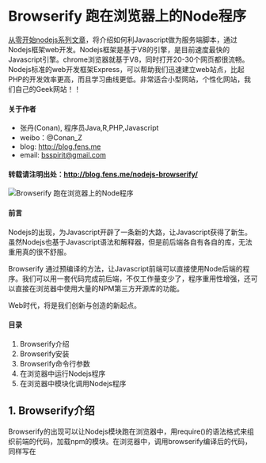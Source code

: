 Browserify 跑在浏览器上的Node程序
========

[从零开始nodejs系列文章](http://blog.fens.me/series-nodejs/)，将介绍如何利Javascript做为服务端脚本，通过Nodejs框架web开发。Nodejs框架是基于V8的引擎，是目前速度最快的Javascript引擎。chrome浏览器就基于V8，同时打开20-30个网页都很流畅。Nodejs标准的web开发框架Express，可以帮助我们迅速建立web站点，比起PHP的开发效率更高，而且学习曲线更低。非常适合小型网站，个性化网站，我们自己的Geek网站！！

#### 关于作者

+ 张丹(Conan), 程序员Java,R,PHP,Javascript
+ weibo：@Conan_Z
+ blog: http://blog.fens.me
+ email: bsspirit@gmail.com

#### 转载请注明出处：http://blog.fens.me/nodejs-browserify/

![Browserify 跑在浏览器上的Node程序](http://blog.fens.me/wp-content/uploads/2013/12/nodejs-browserify.png)

#### 前言

Nodejs的出现，为Javascript开辟了一条新的大路，让Javascript获得了新生。虽然Nodejs也基于Javascript语法和解释器，但是前后端各自有各自的库，无法重用真的很不舒服。

Browserify 通过预编译的方法，让Javascript前端可以直接使用Node后端的程序。我们可以用一套代码完成前后端，不仅工作量变少了，程序重用性增强，还可以直接在浏览器中使用大量的NPM第三方开源库的功能。

Web时代，将是我们创新与创造的新起点。

#### 目录

1. Browserify介绍
2. Browserify安装
3. Browserify命令行参数
4. 在浏览器中运行Nodejs程序
5. 在浏览器中模块化调用Nodejs程序

## 1. Browserify介绍

Browserify的出现可以让Nodejs模块跑在浏览器中，用require()的语法格式来组织前端的代码，加载npm的模块。在浏览器中，调用browserify编译后的代码，同样写在<script>标签中。

用 Browserify 的操作，分为3个步骤。

1. 写node程序或者模块
2. 用Browserify 预编译成 bundle.js
3. 在HTML页面中加载bundle.js

Browserify 的发布页：http://browserify.org/

## 2. Browserify安装

### 系统环境

* win7 64bit
* Nodejs:v0.10.5
* Npm:1.2.19

### Browserify安装

```{bash}

~ D:\workspace\javascript>mkdir nodejs-browserify && cd nodejs-browserify

browserify@2.36.1 node_modules\browserify
├── inherits@1.0.0
├── deep-equal@0.1.0
├── duplexer@0.1.1
├── shell-quote@0.0.1
├── parents@0.0.2
├── through@2.3.4
├── stream-combiner@0.0.2 (duplexer@0.0.4)
├── deps-sort@0.1.1 (minimist@0.0.5)
├── optimist@0.5.2 (wordwrap@0.0.2)
├── browser-resolve@1.2.1 (resolve@0.6.1)
├── JSONStream@0.6.4 (jsonparse@0.0.5, through@2.2.7)
├── syntax-error@0.0.1 (esprima@0.9.9)
├── concat-stream@1.0.1 (bops@0.0.6)
├── insert-module-globals@1.3.1 (process@0.5.1, commondir@0.0.1, duplexer@0.0.4, through@2.2.7, JSONStream@0.4.4, lex
ical-scope@0.0.14)
├── module-deps@1.1.0 (minimist@0.0.5, resolve@0.6.1, detective@2.1.2)
├── browser-pack@1.1.0 (combine-source-map@0.3.0)
├── umd@1.3.1 (rfile@1.0.0, ruglify@1.0.0, uglify-js@2.4.6)
└── browser-builtins@2.0.5 (constants-browserify@0.0.1, os-browserify@0.1.1, console-browserify@1.0.1, vm-browserify@
0.0.1, punycode@1.2.3, buffer-browserify@0.2.2, crypto-browserify@1.0.9, http-browserify@0.1.14, zlib-browserify@0.0.3)
```

### 全局安装，安装过程提示错误。不过没有关系！

```{bash}
~ D:\workspace\javascript\nodejs-browserify>npm install browserify -g

D:\toolkit\nodejs\browserify -> D:\toolkit\nodejs\node_modules\browserify\bin\cmd.js
npm ERR! peerinvalid The package generator-karma does not satisfy its siblings' peerDependencies requirements!
npm ERR! peerinvalid Peer generator-angular@0.4.0 wants generator-karma@~0.5.0

npm ERR! System Windows_NT 6.1.7601
npm ERR! command "D:\\toolkit\\nodejs\\\\node.exe" "D:\\toolkit\\nodejs\\node_modules\\npm\\bin\\npm-cli.js" "install" "
browserify" "-g"
npm ERR! cwd D:\workspace\javascript\nodejs-browserify
npm ERR! node -v v0.10.5
npm ERR! npm -v 1.2.19
npm ERR! code EPEERINVALID
npm ERR!
npm ERR! Additional logging details can be found in:
npm ERR!     D:\workspace\javascript\nodejs-browserify\npm-debug.log
npm ERR! not ok code 0
```

## 3. Browserify命令行参数

### 使用Browserify命令正常。

```{bash}
~ D:\workspace\javascript\nodejs-browserify>browserify
Usage: browserify [entry files] {OPTIONS}

Standard Options:

    --outfile, -o  Write the browserify bundle to this file.
                   If unspecified, browserify prints to stdout.

    --require, -r  A module name or file to bundle.require()
                   Optionally use a colon separator to set the target.

      --entry, -e  An entry point of your app

     --ignore, -i  Omit a file from the output bundle.

   --external, -x  Reference a file from another bundle.

  --transform, -t  Use a transform module on top-level files.

    --command, -c  Use a transform command on top-level files.

  --standalone -s  Generate a UMD bundle for the supplied export name.
                   This bundle works with other module systems and sets the name
                   given as a window global if no module system is found.

       --debug -d  Enable source maps that allow you to debug your files
                   separately.

       --help, -h  Show this message

For advanced options, type `browserify --help advanced`.

Specify a parameter.
```

* –outfile, -o: browserify日志打印到文件
* –require, -r: 绑定模块名或文件，用逗号分隔
* –entry, -e: 应用程序的入口
* –ignore, -i: 省略输出
* –external, -x: 从其他绑定引入文件
* –transform, -t: 对上层文件进行转换
* –command, -c: 对上层文件使用转换命令
* –standalone -s: 生成一个UMB的绑定的接口，提供给其他模块使用。
* –debug -d: 激活source maps调试文件
* –help, -h: 显示帮助信息

### 高级命令：

```{bash}
~ D:\workspace\javascript\nodejs-browserify>browserify --help advanced
Advanced Options:

  --insert-globals, --ig, --fast    [default: false]

    Skip detection and always insert definitions for process, global,
    __filename, and __dirname.

    benefit: faster builds
    cost: extra bytes

  --detect-globals, --dg            [default: true]

    Detect the presence of process, global, __filename, and __dirname and define
    these values when present.

    benefit: npm modules more likely to work
    cost: slower builds

  --ignore-missing, --im            [default: false]

    Ignore `require()` statements that don't resolve to anything.

  --noparse=FILE

    Don't parse FILE at all. This will make bundling much, much faster for giant
    libs like jquery or threejs.

  --deps

    Instead of standard bundle output, print the dependency array generated by
    module-deps.

  --list

    Print each file in the dependency graph. Useful for makefiles.

  --extension=EXTENSION

    Consider files with specified EXTENSION as modules, this option can used
    multiple times.
```

* –insert-globals, –ig, –fast: 跳过检查，定义全局变量。[default:false]
* –detect-globals, –dg: 检查全局变量是否存在。 [default:true]<
* –ignore-missing, –im: 忽略require()函数。[default: false]
* –noparse=FILE: 不解析文件，直接build。
* –deps: 打印完整输出日志
* –list: 打印每个文件的依赖关系
* –extension=EXTENSION: 指名扩展名的文件做为模块加载，允许多次设置

## 4. Browserify使用：在浏览器中运行Nodejs程序

### 新建4个文件：

* multiply.js: 乘法计算
* square.js: 平方计算，依赖multiply.js
* index.js: node启动程序，调用square.js
* index.html: 用于显示的HTML网页

### 新建文件：multiply.js

```{bash}
~ vi multiply.js

module.exports = function (a, b) {
    console.log("js:multiply");
    return a * b;
};
```

### 新建文件：square.js

```{bash}
~ vi square.js

var multiply = require('./multiply');
module.exports = function (n) {
    console.log("js:square");
    return multiply(n, n);
};
```

### 新建文件：index.js

```{bash}
~ vi index.js

var square = require('./square');
console.log("js:index");
console.log(square(125));
```

### 在node环境中运行

```{bash}
~ node index.js
js:index
js:square
js:multiply
15625
```

### 用browserify编译index.js文件到bundle.js

```{bash}
~ browserify index.js > bundle.js
```

### 新建文件：index.html

```{bash}
<!DOCTYPE html>
<html>
<head>
<title>Browserify</title>
<style>input{width:50px;}</style>
</head>
<body>
<h1>Browserify</h1>
<script src="bundle.js"></script>
</body>
</html>
```

在index.html中，我们加载刚才生成的bundle.js文件。

在浏览器中预览效果：

![](http://blog.fens.me/wp-content/uploads/2013/12/browserify-console.png)

## 5. 在浏览器中模块化调用Nodejs函数

### 新建文件：

* multiply.js: 同上面的文件
* module.html: 用于显示的HTML网页

### 查看文件：multiply.js

```{bash}
~ vi multiply.js

module.exports = function (a, b) {
    console.log("js:multiply");
    return a * b;
};
```

### 用browserify编译multiply.js文件到bundle.js，作为模块

```{bash}
~ browserify -r ./multiply.js > bundle.js
```

### 新建文件：module.html

```{bash}
<!DOCTYPE html>
<html>
<head>
<title>Browserify</title>
<style>input{width:50px;}</style>
</head>
<body>
<form>
<p>
<input type="text" id="x" value="2"/> * <input type="text" id="y" value="3" /> = <span id="result"></span>
</p>
<input type="button" onclick="add()" value="M1"/>
<input type="button" onclick="add2()" value="M2"/>
</form>
<script src="bower_components/jquery/jquery.min.js"></script>
<script src="bundle.js"></script>
<script>
function add(){
var x = parseInt($('#x').val());
var y = parseInt($('#y').val());
console.log(x*y);
$('#result').text(x*y);
}

var m = require('./multiply.js');
function add2(){
var x = parseInt($('#x').val());
var y = parseInt($('#y').val());
console.log(m);
console.log(x*y);
$('#result').text(m(x,y));
}
</script>
</body>
</html>
```

### 在浏览器中打开：

![](http://blog.fens.me/wp-content/uploads/2013/12/browserify-click.png)

* 点击M1，通过add1函数计算出6
* 点击M2，通过add2函数，调用bundle.js中的multiply.js的函数，计算出6

#### 转载请注明出处：http://blog.fens.me/nodejs-browserify/

